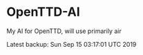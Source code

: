 # OpenTTD-AI
My AI for OpenTTD, will use primarily air

Latest backup: Sun Sep 15 03:17:01 UTC 2019

